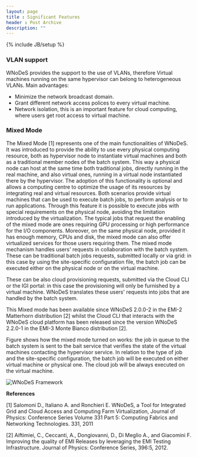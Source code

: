 ```yaml
---
layout: page
title : Significant Features
header : Post Archive
description: ""
---
```

{% include JB/setup %}

### VLAN support

WNoDeS provides the support to the use of VLANs, therefore Virtual machines running on the same hypervisor can belong to heterogeneous VLANs.
Main advantages:

* Minimize the network broadcast domain.
* Grant different network access polices to every virtual machine.
* Network isolation, this is an important feature for cloud computing, where users get root access to virtual machine.

### Mixed Mode

The Mixed Mode [1] represents one of the main functionalities of WNoDeS.
It was introduced to provide the ability to use every physical computing resource, both as hypervisor node to instantiate virtual machines and both as a traditional member nodes of the batch system.
This way a physical node can host at the same time both traditional jobs, directly running in the real machine, and also virtual ones, running in a virtual node instantiated there by the hypervisor.
The adoption of this functionality is optional and allows a computing centre to optimize the usage of its resources by integrating real and virtual resources.
Both scenarios provide virtual machines that can be used to execute batch jobs, to perform analysis or to run applications.
Through this feature it is possible to execute jobs with special requirements on the physical node, avoiding the limitation introduced by the virtualization. The typical jobs that request the enabling of the mixed mode are ones requiring GPU processing or high performance for the I/O components.
Moreover, on the same physical node, provided it has enough memory, CPUs and disk, the mixed mode can also offer virtualized services for those users requiring them.
The mixed mode mechanism handles users' requests in collaboration with the batch system.
These can be traditional batch jobs requests, submitted locally or via grid: in this case by using the site-specific configuration file, the batch job can be executed either on the physical node or on the virtual machine.

These can be also cloud provisioning requests, submitted via the Cloud CLI or the IGI portal: in this case the provisioning will only be furnished by a virtual machine.
WNoDeS translates these users' requests into jobs that are handled by the batch system.

This Mixed mode has been available since WNoDeS 2.0.0-2 in the EMI-2 Matterhorn distribution [2] whilst the Cloud CLI that interacts with the WNoDeS cloud platform has been released since the version WNoDeS 2.2.0-1 in the EMI-3 Monte Bianco distribution [2].

Figure shows how the mixed mode turned on works: the job in queue to the batch system is sent to the bait service that verifies the state of the virtual machines contacting the hypervisor service.
In relation to the type of job and the site-specific configuration, the batch job will be executed on either virtual machine or physical one.
The cloud job will be always executed on the virtual machine.


![WNoDeS Framework]({{site.baseurl}}/images/mixed_mode_on_new.png )


**References**

[1] Salomoni D., Italiano A. and Ronchieri E. WNoDeS, a Tool for Integrated Grid and Cloud Access and Computing Farm Virtualization, 
Journal of Physics: Conference Series Volume 331 Part 5: Computing Fabrics and Networking Technologies. 331, 2011

[2] Aiftimiei, C., Ceccanti, A., Dongiovanni, D., Di Meglio A., and Giacomini F.
Improving the quality of EMI Releases by leveraging the EMI Testing Infrastructure. Journal of Physics: Conference Series, 396:5, 2012.